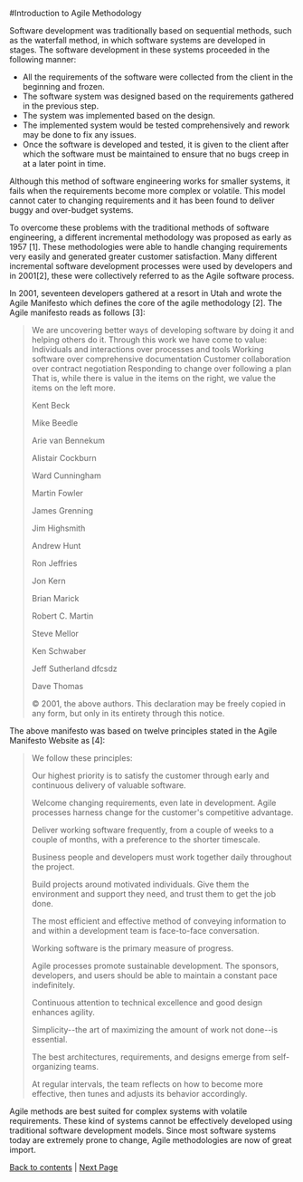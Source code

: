 #Introduction to Agile Methodology

Software development was traditionally based on sequential methods, such as the waterfall method, in which software systems are developed in stages. The software development in these systems proceeded in the following manner:

+ All the requirements of the software were collected from the client in the beginning and frozen.
+ The software system was designed based on the requirements gathered in the previous step.
+	The system was implemented based on the design.
+	The implemented system would be tested comprehensively and rework may be done to fix any issues.
+	Once the software is developed and tested, it is given to the client after which the software must be maintained to ensure that no bugs creep in at a later point in time.

Although this method of software engineering works for smaller systems, it fails when the requirements become more complex or volatile. This model cannot cater to changing requirements and it has been found to deliver buggy and over-budget systems.

To overcome these problems with the traditional methods of software engineering, a different incremental methodology was proposed as early as 1957 [1]. These methodologies were able to handle changing requirements very easily and generated greater customer satisfaction. Many different incremental software development processes were used by developers and in 2001[2], these were collectively referred to as the Agile software process. 

In 2001, seventeen developers gathered at a resort in Utah and wrote the Agile Manifesto which defines the core of the agile methodology [2]. The Agile manifesto reads as follows [3]:

> We are uncovering better ways of developing
> software by doing it and helping others do it.
> Through this work we have come to value:
> Individuals and interactions over processes and tools
> Working software over comprehensive documentation
> Customer collaboration over contract negotiation
> Responding to change over following a plan
> That is, while there is value in the items on
> the right, we value the items on the left more.
>
> 	Kent Beck
>
> Mike Beedle
>
> Arie van Bennekum
>
> Alistair Cockburn
>
> Ward Cunningham
>
> Martin Fowler
>
> James Grenning
>
> Jim Highsmith
>
> Andrew Hunt
>
> Ron Jeffries
>
> Jon Kern
>
> Brian Marick
>
> Robert C. Martin
>
> Steve Mellor
>
> Ken Schwaber
>
> Jeff Sutherland         dfcsdz
>
> Dave Thomas
>
>© 2001, the above authors. This declaration may be freely copied in any form, but only in its entirety through this notice. 

The above manifesto was based on twelve principles stated in the Agile Manifesto Website as [4]:

> We follow these principles:
>
> Our highest priority is to satisfy the customer
> through early and continuous delivery
> of valuable software.
>
> Welcome changing requirements, even late in
> development. Agile processes harness change for
> the customer's competitive advantage.
>
> Deliver working software frequently, from a
> couple of weeks to a couple of months, with a
> preference to the shorter timescale.
> 
> Business people and developers must work
> together daily throughout the project.
> 
> Build projects around motivated individuals.
> Give them the environment and support they need,
> and trust them to get the job done.
> 
> The most efficient and effective method of
> conveying information to and within a development
> team is face-to-face conversation.
> 
> Working software is the primary measure of progress.
> 
> Agile processes promote sustainable development.
> The sponsors, developers, and users should be able
> to maintain a constant pace indefinitely.
> 
> Continuous attention to technical excellence
> and good design enhances agility.
> 
> Simplicity--the art of maximizing the amount
> of work not done--is essential.
> 
> The best architectures, requirements, and designs
> emerge from self-organizing teams.
> 
> At regular intervals, the team reflects on how
> to become more effective, then tunes and adjusts
> its behavior accordingly.

Agile methods are best suited for complex systems with volatile requirements. These kind of systems cannot be effectively developed using traditional software development models. Since most software systems today are extremely prone to change, Agile methodologies are now of great import.

[Back to contents](https://github.com/Krithika-Balan2290/Scrum/blob/master/Index.md) | [Next Page](https://github.com/Krithika-Balan2290/Scrum/blob/master/Different%20Agile%20Processes)

